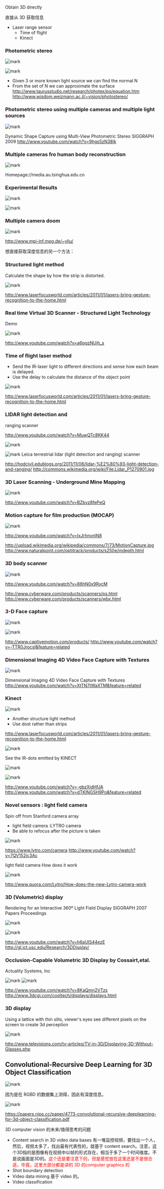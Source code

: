 

Obtain 3D directly

直接从 3D 获取信息

- Laser range sensor
    - Time of flight
    - Kinect


### Photometric stereo

![mark](http://pacdb2bfr.bkt.clouddn.com/blog/image/180817/gCBim46dja.png?imageslim)

![mark](http://pacdb2bfr.bkt.clouddn.com/blog/image/180817/BiDd0dAm28.png?imageslim)

- Given 3 or more known light source we can find the normal N
- From the set of N we can approximate the surface
http://www.taurusstudio.net/research/photex/ps/equation.htm
http://www.wisdom.weizmann.ac.il/~vision/photostereo/



### Photometric stereo using multiple cameras and multiple light sources

![mark](http://pacdb2bfr.bkt.clouddn.com/blog/image/180817/78HEHfBal9.png?imageslim)


Dynamic Shape Capture using Multi-View Photometric Stereo SIGGRAPH 2009
http://www.youtube.com/watch?v=9hgs5zN38lk





### Multiple cameras fro human body reconstruction

![mark](http://pacdb2bfr.bkt.clouddn.com/blog/image/180817/1bLbHl6a60.png?imageslim)

Homepage://media.au.tsinghua.edu.cn


### Experimental Results

![mark](http://pacdb2bfr.bkt.clouddn.com/blog/image/180817/84bGG7Gjl6.png?imageslim)

![mark](http://pacdb2bfr.bkt.clouddn.com/blog/image/180817/LJ2emDCm7i.png?imageslim)



### Multiple camera doom

![mark](http://pacdb2bfr.bkt.clouddn.com/blog/image/180817/jAeBfD125e.png?imageslim)


http://www.mpi-inf.mpg.de/~yliu/


想直接获取深度信息的另一个方法：



### Structured light method

Calculate the shape by how the strip is distorted.

![mark](http://pacdb2bfr.bkt.clouddn.com/blog/image/180817/62GFgjDbD9.png?imageslim)


http://www.laserfocusworld.com/articles/2011/01/lasers-bring-gesture-recognition-to-the-home.html





### Real time Virtual 3D Scanner - Structured Light Technology
Demo

![mark](http://pacdb2bfr.bkt.clouddn.com/blog/image/180817/cLglG8f8l1.png?imageslim)


http://www.youtube.com/watch?v=a6pgzNUjh_s




### Time of flight laser method



- Send the IR-laser light to different directions and sense how each beam is delayed.
- Use the delay to calculate the distance of the object point


![mark](http://pacdb2bfr.bkt.clouddn.com/blog/image/180817/4fHjm7LdEF.png?imageslim)

http://www.laserfocusworld.com/articles/2011/01/lasers-bring-gesture-recognition-to-the-home.html





### LIDAR light detection and
ranging scanner

http://www.youtube.com/watch?v=MuwQTc8KK44

![mark](http://pacdb2bfr.bkt.clouddn.com/blog/image/180817/jechEbfcbA.png?imageslim)

![mark](http://pacdb2bfr.bkt.clouddn.com/blog/image/180817/FAdLFG1h0E.png?imageslim)
Leica terrestrial lidar (light detection and ranging) scanner



http://hodcivil.edublogs.org/2011/11/06/lidar-%E2%80%93-light-detection-and-ranging/
http://commons.wikimedia.org/wiki/File:Lidar_P1270901.jpg





### 3D Laser Scanning - Underground Mine Mapping

![mark](http://pacdb2bfr.bkt.clouddn.com/blog/image/180817/4hCFe03LB5.png?imageslim)

http://www.youtube.com/watch?v=BZbvz8fePeQ



### Motion capture for film production (MOCAP)


![mark](http://pacdb2bfr.bkt.clouddn.com/blog/image/180817/43F15GIcC8.png?imageslim)

http://www.youtube.com/watch?v=IxJrhnynlN8


http://upload.wikimedia.org/wikipedia/commons/7/73/MotionCapture.jpg
http://www.naturalpoint.com/optitrack/products/s250e/indepth.html


### 3D body scanner

![mark](http://pacdb2bfr.bkt.clouddn.com/blog/image/180817/2D4IG4idIC.png?imageslim)

http://www.youtube.com/watch?v=86hN0x9RycM

http://www.cyberware.com/products/scanners/ps.html
http://www.cyberware.com/products/scanners/wbx.html




### 3-D Face capture

![mark](http://pacdb2bfr.bkt.clouddn.com/blog/image/180817/3EG7G1kDD7.png?imageslim)

![mark](http://pacdb2bfr.bkt.clouddn.com/blog/image/180817/Hj75IF5lC1.png?imageslim)


http://www.captivemotion.com/products/
http://www.youtube.com/watch?v=-TTR0JrocsI&feature=related




### Dimensional Imaging 4D Video Face Capture with Textures

![mark](http://pacdb2bfr.bkt.clouddn.com/blog/image/180817/J8cAB5LJDi.png?imageslim)

Dimensional Imaging 4D Video Face Capture with Textures
http://www.youtube.com/watch?v=XtTN7tWaXTM&feature=related



### Kinect

![mark](http://pacdb2bfr.bkt.clouddn.com/blog/image/180817/dA6Ge0899d.png?imageslim)

- Another structure light method
- Use dost rather than strips

http://www.laserfocusworld.com/articles/2011/01/lasers-bring-gesture-recognition-to-the-home.html

![mark](http://pacdb2bfr.bkt.clouddn.com/blog/image/180817/1ecLBGj3hA.png?imageslim)

See the IR-dots emitted by KINECT

![mark](http://pacdb2bfr.bkt.clouddn.com/blog/image/180817/3JAek7IcdE.png?imageslim)

![mark](http://pacdb2bfr.bkt.clouddn.com/blog/image/180817/68G2ebkkhk.png?imageslim)


http://www.youtube.com/watch?v=-gbzXjdHfJA
http://www.youtube.com/watch?v=dTKlNGSH9Po&feature=related





### Novel sensors : light field camera

Spin off from Stanford camera array

- light field camera :LYTRO camera
- Be able to refocus after the picture is taken

![mark](http://pacdb2bfr.bkt.clouddn.com/blog/image/180817/Dim647c07e.png?imageslim)

https://www.lytro.com/camera
http://www.youtube.com/watch?v=7QV152jc3Ac



light field camera How does it work

![mark](http://pacdb2bfr.bkt.clouddn.com/blog/image/180817/G2jDl5DGFH.png?imageslim)

http://www.quora.com/Lytro/How-does-the-new-Lytro-camera-work





### 3D (Volumetric) display

Rendering for an Interactive 360º Light Field Display
SIGGRAPH 2007 Papers Proceedings


![mark](http://pacdb2bfr.bkt.clouddn.com/blog/image/180817/HLC32c83ik.png?imageslim)

![mark](http://pacdb2bfr.bkt.clouddn.com/blog/image/180817/Jc9KL31Faa.png?imageslim)

http://www.youtube.com/watch?v=h6aUIS44ezE
http://gl.ict.usc.edu/Research/3DDisplay/




### Occlusion-Capable Volumetric 3D Display by Cossairt,etal.
Actuality Systems, Inc

![mark](http://pacdb2bfr.bkt.clouddn.com/blog/image/180817/50hB2hejC1.png?imageslim)
![mark](http://pacdb2bfr.bkt.clouddn.com/blog/image/180817/fdhFB8654l.png?imageslim)

http://www.youtube.com/watch?v=8KaQmn2VTzs
http://www.3dcgi.com/cooltech/displays/displays.html



### 3D display
Using a lattice with thin slits, viewer's eyes see different
pixels on the screen to create 3d perception


![mark](http://pacdb2bfr.bkt.clouddn.com/blog/image/180817/KlhDAa04i3.png?imageslim)

http://www.televisions.com/tv-articles/TV-in-3D/Displaying-3D-Without-Glasses.php





## Convolutional-Recursive Deep Learning for 3D Object Classification

![mark](http://pacdb2bfr.bkt.clouddn.com/blog/image/180817/CLFE93iim6.png?imageslim)

因为是在 RGBD 的数据集上测得，因此有深度信息。

![mark](http://pacdb2bfr.bkt.clouddn.com/blog/image/180817/EGL1c94Ida.png?imageslim)


https://papers.nips.cc/paper/4773-convolutional-recursive-deeplearning-for-3d-object-classification.pdf




3D computer vision 的未来/值得思考的问题

- Content search in 3D video data bases 有一堆监控视频，要找出一个人，然后，视频太多了，找出最有代表性的，就基于 content search。注意，这个3D指的是图像有在视频中以帧的形式存在，相当于多了一个时间维度。不是说画面是3D的。<span style="color:red;">这个还是要注意下的，但是感觉放在这里还是不是很合适，毕竟，这里大部分都是讲的 3D 的computer graphics 的 </span>
- Shot boundary detection
- Video data mining 基于 video 的。
- Video classification
